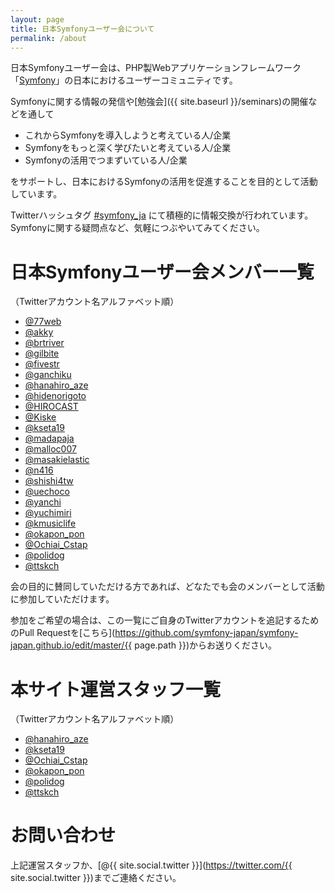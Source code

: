 ```yaml
---
layout: page
title: 日本Symfonyユーザー会について
permalink: /about
---
```


日本Symfonyユーザー会は、PHP製Webアプリケーションフレームワーク「[Symfony](https://symfony.com/)」の日本におけるユーザーコミュニティです。

Symfonyに関する情報の発信や[勉強会]({{ site.baseurl }}/seminars)の開催などを通して

* これからSymfonyを導入しようと考えている人/企業
* Symfonyをもっと深く学びたいと考えている人/企業
* Symfonyの活用でつまずいている人/企業

をサポートし、日本におけるSymfonyの活用を促進することを目的として活動しています。

Twitterハッシュタグ [#symfony_ja](https://twitter.com/search?f=tweets&vertical=default&q=%23symfony_ja&src=typd) にて積極的に情報交換が行われています。Symfonyに関する疑問点など、気軽につぶやいてみてください。

# 日本Symfonyユーザー会メンバー一覧

<span class="text-muted">（Twitterアカウント名アルファベット順）</span>

* [@77web](https://twitter.com/77web)
* [@akky](https://twitter.com/akky)
* [@brtriver](https://twitter.com/brtriver)
* [@gilbite](https://twitter.com/gilbite)
* [@fivestr](https://twitter.com/fivestr)
* [@ganchiku](https://twitter.com/ganchiku)
* [@hanahiro_aze](https://twitter.com/hanahiro_aze)
* [@hidenorigoto](https://twitter.com/hidenorigoto)
* [@HIROCAST](https://twitter.com/HIROCAST)
* [@Kiske](https://twitter.com/Kiske)
* [@kseta19](https://twitter.com/kseta19)
* [@madapaja](https://twitter.com/madapaja)
* [@malloc007](https://twitter.com/malloc007)
* [@masakielastic](https://twitter.com/masakielastic)
* [@n416](https://twitter.com/n416)
* [@shishi4tw](https://twitter.com/shishi4tw)
* [@uechoco](https://twitter.com/uechoco)
* [@yanchi](https://twitter.com/yanchi)
* [@yuchimiri](https://twitter.com/yuchimiri)
* [@kmusiclife](https://twitter.com/kmusiclife)
* [@okapon_pon](https://twitter.com/okapon_pon)
* [@Ochiai_Cstap](https://twitter.com/Ochiai_Cstap)
* [@polidog](https://twitter.com/polidog)
* [@ttskch](https://twitter.com/ttskch)

会の目的に賛同していただける方であれば、どなたでも会のメンバーとして活動に参加していただけます。

参加をご希望の場合は、この一覧にご自身のTwitterアカウントを追記するためのPull Requestを[こちら](https://github.com/symfony-japan/symfony-japan.github.io/edit/master/{{ page.path }})からお送りください。

# 本サイト運営スタッフ一覧

<span class="text-muted">（Twitterアカウント名アルファベット順）</span>

* [@hanahiro_aze](https://twitter.com/hanahiro_aze)
* [@kseta19](https://twitter.com/kseta19) 
* [@Ochiai_Cstap](https://twitter.com/Ochiai_Cstap)
* [@okapon_pon](https://twitter.com/okapon_pon)
* [@polidog](https://twitter.com/polidog)
* [@ttskch](https://twitter.com/ttskch)

# お問い合わせ

上記運営スタッフか、[@{{ site.social.twitter }}](https://twitter.com/{{ site.social.twitter }})までご連絡ください。
